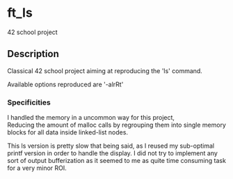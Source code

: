 # ft_ls
42 school project

## Description

Classical 42 school project aiming at reproducing the 'ls' command.  
  
Available options reproduced are '-alrRt'

### Specificities
I handled the memory in a uncommon way for this project,  
Reducing the amount of malloc calls by regrouping them into single memory blocks for all data inside linked-list nodes.
  
This ls version is pretty slow that being said, as I reused my sub-optimal printf version in order to handle the display.
I did not try to implement any sort of output bufferization as it seemed to me as quite time consuming task for a very minor ROI.
